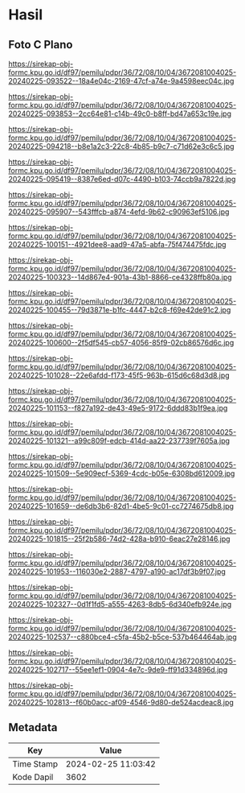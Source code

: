 # Hasil

## Foto C Plano

https://sirekap-obj-formc.kpu.go.id/df97/pemilu/pdpr/36/72/08/10/04/3672081004025-20240225-093522--18a4e04c-2169-47cf-a74e-9a4598eec04c.jpg

https://sirekap-obj-formc.kpu.go.id/df97/pemilu/pdpr/36/72/08/10/04/3672081004025-20240225-093853--2cc64e81-c14b-49c0-b8ff-bd47a653c19e.jpg

https://sirekap-obj-formc.kpu.go.id/df97/pemilu/pdpr/36/72/08/10/04/3672081004025-20240225-094218--b8e1a2c3-22c8-4b85-b9c7-c71d62e3c6c5.jpg

https://sirekap-obj-formc.kpu.go.id/df97/pemilu/pdpr/36/72/08/10/04/3672081004025-20240225-095419--8387e6ed-d07c-4490-b103-74ccb9a7822d.jpg

https://sirekap-obj-formc.kpu.go.id/df97/pemilu/pdpr/36/72/08/10/04/3672081004025-20240225-095907--543fffcb-a874-4efd-9b62-c90963ef5106.jpg

https://sirekap-obj-formc.kpu.go.id/df97/pemilu/pdpr/36/72/08/10/04/3672081004025-20240225-100151--4921dee8-aad9-47a5-abfa-75f474475fdc.jpg

https://sirekap-obj-formc.kpu.go.id/df97/pemilu/pdpr/36/72/08/10/04/3672081004025-20240225-100323--14d867e4-901a-43b1-8866-ce4328ffb80a.jpg

https://sirekap-obj-formc.kpu.go.id/df97/pemilu/pdpr/36/72/08/10/04/3672081004025-20240225-100455--79d3871e-b1fc-4447-b2c8-f69e42de91c2.jpg

https://sirekap-obj-formc.kpu.go.id/df97/pemilu/pdpr/36/72/08/10/04/3672081004025-20240225-100600--2f5df545-cb57-4056-85f9-02cb86576d6c.jpg

https://sirekap-obj-formc.kpu.go.id/df97/pemilu/pdpr/36/72/08/10/04/3672081004025-20240225-101028--22e6afdd-f173-45f5-963b-615d6c68d3d8.jpg

https://sirekap-obj-formc.kpu.go.id/df97/pemilu/pdpr/36/72/08/10/04/3672081004025-20240225-101153--f827a192-de43-49e5-9172-6ddd83b1f9ea.jpg

https://sirekap-obj-formc.kpu.go.id/df97/pemilu/pdpr/36/72/08/10/04/3672081004025-20240225-101321--a99c809f-edcb-414d-aa22-237739f7605a.jpg

https://sirekap-obj-formc.kpu.go.id/df97/pemilu/pdpr/36/72/08/10/04/3672081004025-20240225-101509--5e909ecf-5369-4cdc-b05e-6308bd612009.jpg

https://sirekap-obj-formc.kpu.go.id/df97/pemilu/pdpr/36/72/08/10/04/3672081004025-20240225-101659--de6db3b6-82d1-4be5-9c01-cc7274675db8.jpg

https://sirekap-obj-formc.kpu.go.id/df97/pemilu/pdpr/36/72/08/10/04/3672081004025-20240225-101815--25f2b586-74d2-428a-b910-6eac27e28146.jpg

https://sirekap-obj-formc.kpu.go.id/df97/pemilu/pdpr/36/72/08/10/04/3672081004025-20240225-101953--116030e2-2887-4797-a190-ac17df3b9f07.jpg

https://sirekap-obj-formc.kpu.go.id/df97/pemilu/pdpr/36/72/08/10/04/3672081004025-20240225-102327--0d1f1fd5-a555-4263-8db5-6d340efb924e.jpg

https://sirekap-obj-formc.kpu.go.id/df97/pemilu/pdpr/36/72/08/10/04/3672081004025-20240225-102537--c880bce4-c5fa-45b2-b5ce-537b464464ab.jpg

https://sirekap-obj-formc.kpu.go.id/df97/pemilu/pdpr/36/72/08/10/04/3672081004025-20240225-102717--55ee1ef1-0904-4e7c-9de9-ff91d334896d.jpg

https://sirekap-obj-formc.kpu.go.id/df97/pemilu/pdpr/36/72/08/10/04/3672081004025-20240225-102813--f60b0acc-af09-4546-9d80-de524acdeac8.jpg


## Metadata

| Key        | Value               |
| ---------- | ------------------- |
| Time Stamp | 2024-02-25 11:03:42 |
| Kode Dapil | 3602                |



